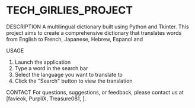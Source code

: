 # TECH_GIRLIES_PROJECT
DESCRIPTION
A multilingual dictionary built using Python and Tkinter.
This project aims to create a comprehensive dictionary that translates words from English to French, Japanese, Hebrew, Espanol and

USAGE
1. Launch the application
2. Type a word in the search bar
3. Select the language you want to translate to
4. Click the "Search" button to view the translation

CONTACT
For questions, suggestions, or feedback, please contact us at [favieok, PurpliX, Treasure081, ].
